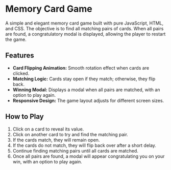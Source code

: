 # Memory Card Game

A simple and elegant memory card game built with pure JavaScript, HTML, and CSS. The objective is to find all matching pairs of cards. When all pairs are found, a congratulatory modal is displayed, allowing the player to restart the game.

## Features

- **Card Flipping Animation:** Smooth rotation effect when cards are clicked.
- **Matching Logic:** Cards stay open if they match; otherwise, they flip back.
- **Winning Modal:** Displays a modal when all pairs are matched, with an option to play again.
- **Responsive Design:** The game layout adjusts for different screen sizes.

## How to Play

1. Click on a card to reveal its value.
2. Click on another card to try and find the matching pair.
3. If the cards match, they will remain open.
4. If the cards do not match, they will flip back over after a short delay.
5. Continue finding matching pairs until all cards are matched.
6. Once all pairs are found, a modal will appear congratulating you on your win, with an option to play again.



